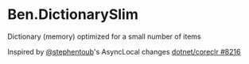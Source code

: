 # Ben.DictionarySlim
Dictionary (memory) optimized for a small number of items


Inspired by [@stephentoub](https://github.com/stephentoub)'s AsyncLocal changes [dotnet/coreclr #8216](https://github.com/dotnet/coreclr/pull/8216)